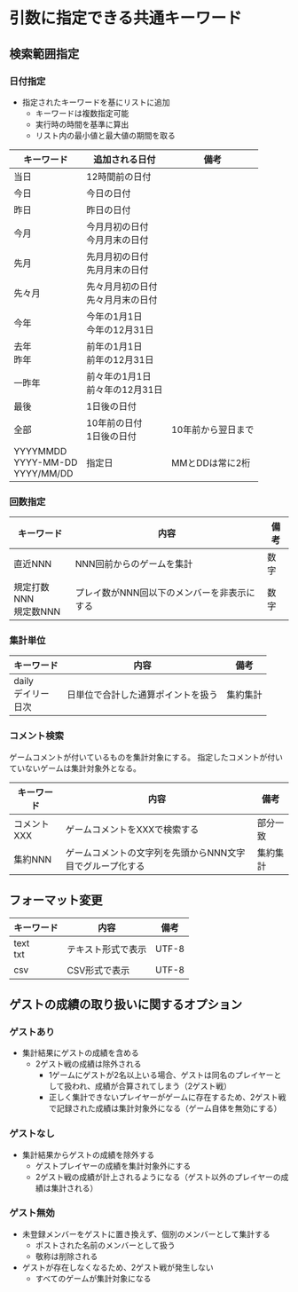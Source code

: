 # 引数に指定できる共通キーワード

## 検索範囲指定

### 日付指定
- 指定されたキーワードを基にリストに追加
  - キーワードは複数指定可能
  - 実行時の時間を基準に算出
  - リスト内の最小値と最大値の期間を取る

| キーワード                               | 追加される日付                         | 備考               |
| ---------------------------------------- | -------------------------------------- | ------------------ |
| 当日                                     | 12時間前の日付                         |                    |
| 今日                                     | 今日の日付                             |                    |
| 昨日                                     | 昨日の日付                             |                    |
| 今月                                     | 今月月初の日付<br />今月月末の日付     |                    |
| 先月                                     | 先月月初の日付<br />先月月末の日付     |                    |
| 先々月                                   | 先々月月初の日付<br />先々月月末の日付 |                    |
| 今年                                     | 今年の1月1日<br />今年の12月31日       |                    |
| 去年<br />昨年                           | 前年の1月1日<br />前年の12月31日       |                    |
| 一昨年                                   | 前々年の1月1日<br />前々年の12月31日   |                    |
| 最後                                     | 1日後の日付                            |                    |
| 全部                                     | 10年前の日付<br />1日後の日付          | 10年前から翌日まで |
| YYYYMMDD<br />YYYY-MM-DD<br />YYYY/MM/DD | 指定日                                 | MMとDDは常に2桁    |

### 回数指定

| キーワード                 | 内容                                        | 備考 |
| -------------------------- | ------------------------------------------- | ---- |
| 直近NNN                    | NNN回前からのゲームを集計                   | 数字 |
| 規定打数NNN<br />規定数NNN | プレイ数がNNN回以下のメンバーを非表示にする | 数字 |

### 集計単位

| キーワード                    | 内容                                        | 備考     |
| ----------------------------- | ------------------------------------------- | -------- |
| daily<br />デイリー<br />日次 | 日単位で合計した通算ポイントを扱う          | 集約集計 |

### コメント検索
ゲームコメントが付いているものを集計対象にする。
指定したコメントが付いていないゲームは集計対象外となる。

| キーワード  | 内容                                                      | 備考     |
| ----------- | --------------------------------------------------------- | -------- |
| コメントXXX | ゲームコメントをXXXで検索する                             | 部分一致 |
| 集約NNN     | ゲームコメントの文字列を先頭からNNN文字目でグループ化する | 集約集計 |

## フォーマット変更

| キーワード    | 内容               | 備考  |
| ------------- | ------------------ | ----- |
| text<br />txt | テキスト形式で表示 | UTF-8 |
| csv           | CSV形式で表示      | UTF-8 |


## ゲストの成績の取り扱いに関するオプション

### ゲストあり
- 集計結果にゲストの成績を含める
  - 2ゲスト戦の成績は除外される
    - 1ゲームにゲストが2名以上いる場合、ゲストは同名のプレイヤーとして扱われ、成績が合算されてしまう（2ゲスト戦）
    - 正しく集計できないプレイヤーがゲームに存在するため、2ゲスト戦で記録された成績は集計対象外になる（ゲーム自体を無効にする）

### ゲストなし
- 集計結果からゲストの成績を除外する
  - ゲストプレイヤーの成績を集計対象外にする
  - 2ゲスト戦の成績が計上されるようになる（ゲスト以外のプレイヤーの成績は集計される）

### ゲスト無効
- 未登録メンバーをゲストに置き換えず、個別のメンバーとして集計する
  - ポストされた名前のメンバーとして扱う
  - 敬称は削除される
- ゲストが存在しなくなるため、2ゲスト戦が発生しない
  - すべてのゲームが集計対象になる
